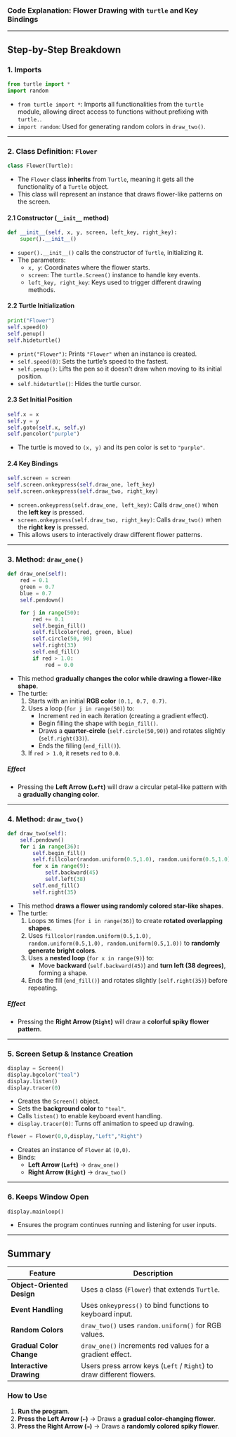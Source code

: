 ### **Code Explanation: Flower Drawing with `turtle` and Key Bindings**


---

## **Step-by-Step Breakdown**
### **1. Imports**
```python
from turtle import *
import random
```
- `from turtle import *`: Imports all functionalities from the `turtle` module, allowing direct access to functions without prefixing with `turtle.`.
- `import random`: Used for generating random colors in `draw_two()`.

---

### **2. Class Definition: `Flower`**
```python
class Flower(Turtle):
```
- The `Flower` class **inherits** from `Turtle`, meaning it gets all the functionality of a `Turtle` object.
- This class will represent an instance that draws flower-like patterns on the screen.

#### **2.1 Constructor (`__init__` method)**
```python
def __init__(self, x, y, screen, left_key, right_key):
    super().__init__()
```
- `super().__init__()` calls the constructor of `Turtle`, initializing it.
- The parameters:
  - `x, y`: Coordinates where the flower starts.
  - `screen`: The `turtle.Screen()` instance to handle key events.
  - `left_key, right_key`: Keys used to trigger different drawing methods.

#### **2.2 Turtle Initialization**
```python
print("Flower")
self.speed(0)  
self.penup()  
self.hideturtle()
```
- `print("Flower")`: Prints `"Flower"` when an instance is created.
- `self.speed(0)`: Sets the turtle’s speed to the fastest.
- `self.penup()`: Lifts the pen so it doesn't draw when moving to its initial position.
- `self.hideturtle()`: Hides the turtle cursor.

#### **2.3 Set Initial Position**
```python
self.x = x
self.y = y
self.goto(self.x, self.y)
self.pencolor("purple")
```
- The turtle is moved to `(x, y)` and its pen color is set to `"purple"`.

#### **2.4 Key Bindings**
```python
self.screen = screen
self.screen.onkeypress(self.draw_one, left_key)
self.screen.onkeypress(self.draw_two, right_key)
```
- `screen.onkeypress(self.draw_one, left_key)`: Calls `draw_one()` when the **left key** is pressed.
- `screen.onkeypress(self.draw_two, right_key)`: Calls `draw_two()` when the **right key** is pressed.
- This allows users to interactively draw different flower patterns.

---

### **3. Method: `draw_one()`**
```python
def draw_one(self):
    red = 0.1
    green = 0.7
    blue = 0.7
    self.pendown()

    for j in range(50):
        red += 0.1
        self.begin_fill()
        self.fillcolor(red, green, blue)
        self.circle(50, 90)
        self.right(33)
        self.end_fill()
        if red > 1.0:
            red = 0.0
```
- This method **gradually changes the color while drawing a flower-like shape**.
- The turtle:
  1. Starts with an initial **RGB color** `(0.1, 0.7, 0.7)`.
  2. Uses a loop (`for j in range(50)`) to:
     - Increment `red` in each iteration (creating a gradient effect).
     - Begin filling the shape with `begin_fill()`.
     - Draws a **quarter-circle** (`self.circle(50,90)`) and rotates slightly (`self.right(33)`).
     - Ends the filling (`end_fill()`).
  3. If `red > 1.0`, it resets `red` to `0.0`.

##### **Effect**
- Pressing the **Left Arrow (`Left`)** will draw a circular petal-like pattern with a **gradually changing color**.

---

### **4. Method: `draw_two()`**
```python
def draw_two(self):
    self.pendown()
    for i in range(36):
        self.begin_fill()
        self.fillcolor(random.uniform(0.5,1.0), random.uniform(0.5,1.0), random.uniform(0.5,1.0))
        for x in range(9):
            self.backward(45)
            self.left(38)
        self.end_fill()
        self.right(35)
```
- This method **draws a flower using randomly colored star-like shapes**.
- The turtle:
  1. Loops `36` times (`for i in range(36)`) to create **rotated overlapping shapes**.
  2. Uses `fillcolor(random.uniform(0.5,1.0), random.uniform(0.5,1.0), random.uniform(0.5,1.0))` to **randomly generate bright colors**.
  3. Uses a **nested loop** (`for x in range(9)`) to:
     - Move **backward** (`self.backward(45)`) and **turn left (38 degrees)**, forming a shape.
  4. Ends the fill (`end_fill()`) and rotates slightly (`self.right(35)`) before repeating.

##### **Effect**
- Pressing the **Right Arrow (`Right`)** will draw a **colorful spiky flower pattern**.

---

### **5. Screen Setup & Instance Creation**
```python
display = Screen()
display.bgcolor("teal")
display.listen()
display.tracer(0)
```
- Creates the `Screen()` object.
- Sets the **background color** to `"teal"`.
- Calls `listen()` to enable keyboard event handling.
- `display.tracer(0)`: Turns off animation to speed up drawing.

```python
flower = Flower(0,0,display,"Left","Right")
```
- Creates an instance of `Flower` at `(0,0)`.
- Binds:
  - **Left Arrow (`Left`)** → `draw_one()`
  - **Right Arrow (`Right`)** → `draw_two()`

---

### **6. Keeps Window Open**
```python
display.mainloop()
```
- Ensures the program continues running and listening for user inputs.

---

## **Summary**
| **Feature** | **Description** |
|------------|----------------|
| **Object-Oriented Design** | Uses a class (`Flower`) that extends `Turtle`. |
| **Event Handling** | Uses `onkeypress()` to bind functions to keyboard input. |
| **Random Colors** | `draw_two()` uses `random.uniform()` for RGB values. |
| **Gradual Color Change** | `draw_one()` increments red values for a gradient effect. |
| **Interactive Drawing** | Users press arrow keys (`Left` / `Right`) to draw different flowers. |

### **How to Use**
1. **Run the program**.
2. **Press the Left Arrow (`←`)** → Draws a **gradual color-changing flower**.
3. **Press the Right Arrow (`→`)** → Draws a **randomly colored spiky flower**.

